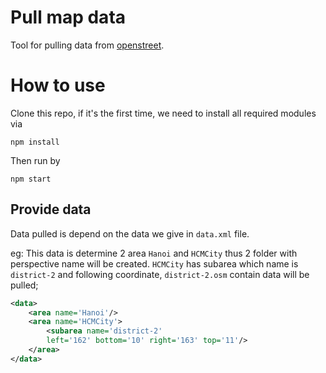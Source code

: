 # Pull map data
Tool for pulling data from [openstreet](https://www.openstreetmap.org/).

# How to use
Clone this repo, if it's the first time, we need to install all required modules via
```
npm install
```

Then run by 
```
npm start
```
## Provide data
Data pulled is depend on the data we give in `data.xml` file.

eg: This data is determine 2 area `Hanoi` and `HCMCity` thus 2 folder with perspective name will be created.
`HCMCity` has subarea which name is `district-2` and following coordinate, `district-2.osm` contain data will be pulled;
```xml
<data>
    <area name='Hanoi'/>
    <area name='HCMCity'>
        <subarea name='district-2' 
        left='162' bottom='10' right='163' top='11'/>
    </area>            
</data>
```

